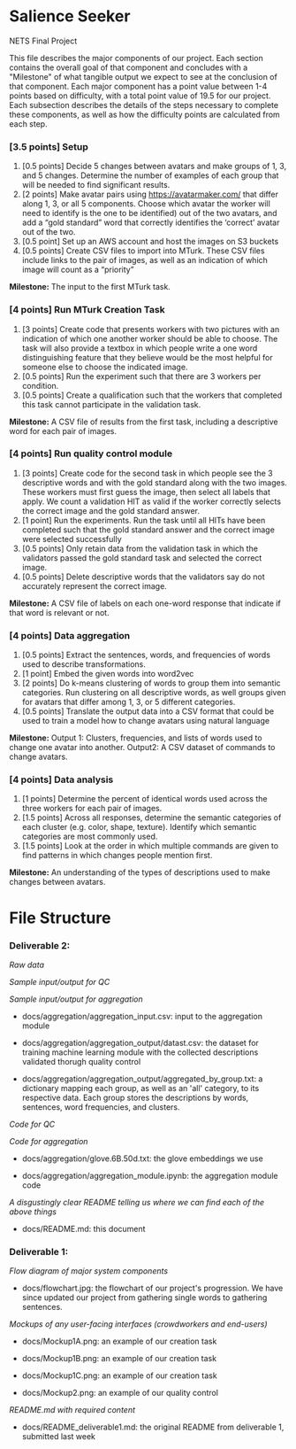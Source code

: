 # Salience Seeker
NETS Final Project

This file describes the major components of our project. Each section contains the overall goal of that component and concludes with a "Milestone" of what tangible output we expect to see at the conclusion of that component. Each major component has a point value between 1-4 points based on difficulty, with a total point value of 19.5 for our project. Each subsection describes the details of the steps necessary to complete these components, as well as how the difficulty points are calculated from each step. 


### [3.5 points] Setup

1. [0.5 points] Decide 5 changes between avatars and make groups of 1, 3, and 5 changes. Determine the number of examples of each group that will be needed to find significant results.
2. [2 points] Make avatar pairs using https://avatarmaker.com/ that differ along 1, 3, or all 5 components. Choose which avatar the worker will need to identify is the one to be identified) out of the two avatars, and add a “gold standard” word that correctly identifies the ‘correct’ avatar out of the two.
3. [0.5 point] Set up an AWS account and host the images on S3 buckets
4. [0.5 points] Create CSV files to import into MTurk. These CSV files include links to the pair of images, as well as an indication of which image will count as a “priority”


**Milestone:** The input to the first MTurk task.


### [4 points] Run MTurk Creation Task

1. [3 points] Create code that presents workers with two pictures with an indication of which one another worker should be able to choose. The task will also provide a textbox in which people write a one word distinguishing feature that they believe would be the most helpful for someone else to choose the indicated image.
2. [0.5 points] Run the experiment such that there are 3 workers per condition.
3. [0.5 points] Create a qualification such that the workers that completed this task cannot participate in the validation task.

**Milestone:** A CSV file of results from the first task, including a descriptive word for each pair of images.

### [4 points] Run quality control module
1. [3 points] Create code for the second task in which people see the 3 descriptive words and with the gold standard along with the two images. These workers must first guess the image, then select all labels that apply. We count a validation HIT as valid if the worker correctly selects the correct image and the gold standard answer.
2. [1 point] Run the experiments. Run the task until all HITs have been completed such that the gold standard answer and the correct image were selected successfully
3. [0.5 points] Only retain data from the validation task in which the validators passed the gold standard task and selected the correct image.
2. [0.5 points] Delete descriptive words that the validators say do not accurately represent the correct image.

**Milestone:** A CSV file of labels on each one-word response that indicate if that word is relevant or not.

### [4 points] Data aggregation
1. [0.5 points] Extract the sentences, words, and frequencies of words used to describe transformations.
2. [1 point] Embed the given words into word2vec
3. [2 points] Do k-means clustering of words to group them into semantic categories. Run clustering on all descriptive words, as well groups given for avatars that differ among 1, 3, or 5 different categories.
4. [0.5 points] Translate the output data into a CSV format that could be used to train a model how to change avatars using natural language

**Milestone:** Output 1: Clusters, frequencies, and lists of words used to change one avatar into another. Output2: A CSV dataset of commands to change avatars.

### [4 points] Data analysis
1. [1 points] Determine the percent of identical words used across the three workers for each pair of images.
2. [1.5 points] Across all responses, determine the semantic categories of each cluster (e.g. color, shape, texture). Identify which semantic categories are most commonly used.
3. [1.5 points] Look at the order in which multiple commands are given to find patterns in which changes people mention first.

**Milestone:** An understanding of the types of descriptions used to make changes between avatars.

# File Structure
### Deliverable 2:


*Raw data*

*Sample input/output for QC*

*Sample input/output for aggregation*

- docs/aggregation/aggregation_input.csv: input to the aggregation module

- docs/aggregation/aggregation_output/datast.csv: the dataset for training machine learning module with the collected descriptions validated thorugh quality control

- docs/aggregation/aggregation_output/aggregated_by_group.txt: a dictionary mapping each group, as well as an 'all' category, to its respective data. Each group stores the descriptions by words, sentences, word frequencies, and clusters. 

*Code for QC*

*Code for aggregation*

- docs/aggregation/glove.6B.50d.txt: the glove embeddings we use

- docs/aggregation/aggregation_module.ipynb: the aggregation module code

*A disgustingly clear README telling us where we can find each of the above things*

- docs/README.md: this document


### Deliverable 1:


*Flow diagram of major system components*

- docs/flowchart.jpg: the flowchart of our project's progression. We have since updated our project from gathering single words to gathering sentences.

*Mockups of any user-facing interfaces (crowdworkers and end-users)*

- docs/Mockup1A.png: an example of our creation task

- docs/Mockup1B.png: an example of our creation task

- docs/Mockup1C.png: an example of our creation task

- docs/Mockup2.png: an example of our quality control

*README.md with required content*

- docs/README_deliverable1.md: the original README from deliverable 1, submitted last week



